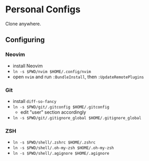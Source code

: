 # Personal Configs

Clone anywhere.

## Configuring
### Neovim
- install Neovim
- `ln -s $PWD/nvim $HOME/.config/nvim`
- open `nvim` and run `:BundleInstall`, then `:UpdateRemotePlugins`

### Git
- install `diff-so-fancy`
- `ln -s $PWD/git/.gitconfig $HOME/.gitconfig`
  - edit "user" section accordingly
- `ln -s $PWD/git/.gitignore_global $HOME/.gitignore_global`

### ZSH
- `ln -s $PWD/shell/.zshrc $HOME/.zshrc`
- `ln -s $PWD/shell/.oh-my-zsh $HOME/.oh-my-zsh`
- `ln -s $PWD/shell/.agignore $HOME/.agignore`
